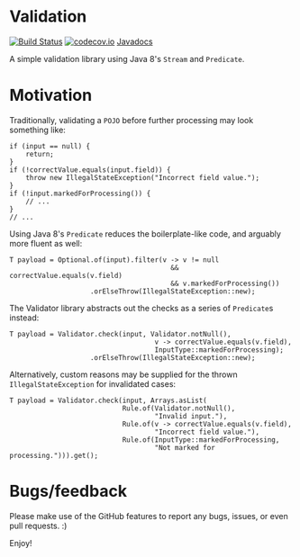 # Validation

[![Build Status](https://travis-ci.org/h-j-k/validation.svg?branch=master)](https://travis-ci.org/h-j-k/validation)
[![codecov.io](http://codecov.io/github/h-j-k/validation/coverage.svg?branch=master)](http://codecov.io/github/h-j-k/validation?branch=master)
[Javadocs](https://h-j-k.github.io/validation/javadoc)

A simple validation library using Java 8's `Stream` and `Predicate`.

# Motivation

Traditionally, validating a `POJO` before further processing may look something like:

    if (input == null) {
        return;
    }
    if (!correctValue.equals(input.field)) {
        throw new IllegalStateException("Incorrect field value.");
    }
    if (!input.markedForProcessing()) {
        // ...
    }
    // ...

Using Java 8's `Predicate` reduces the boilerplate-like code, and arguably more fluent as well:

    T payload = Optional.of(input).filter(v -> v != null
                                            && correctValue.equals(v.field)
                                            && v.markedForProcessing())
                        .orElseThrow(IllegalStateException::new);

The Validator library abstracts out the checks as a series of `Predicate`s instead:

    T payload = Validator.check(input, Validator.notNull(), 
                                        v -> correctValue.equals(v.field),
                                        InputType::markedForProcessing);
                        .orElseThrow(IllegalStateException::new);

Alternatively, custom reasons may be supplied for the thrown `IllegalStateException` for invalidated cases: 

    T payload = Validator.check(input, Arrays.asList(
                                Rule.of(Validator.notNull(), 
                                        "Invalid input."),
                                Rule.of(v -> correctValue.equals(v.field), 
                                        "Incorrect field value."),
                                Rule.of(InputType::markedForProcessing, 
                                        "Not marked for processing."))).get();

# Bugs/feedback

Please make use of the GitHub features to report any bugs, issues, or even pull requests. :)

Enjoy!